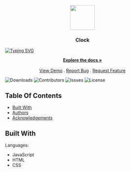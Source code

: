 <br/>
<p align="center">
  <a href="https://github.com/luluoliv/clock-js">
    <img style="color: white"src="https://www.citypng.com/public/uploads/preview/gray-clock-icon-symbol-transparent-png-11639648068jmctw3srro.png" alt="Logo" width="80" height="80">
  </a>

  <h3 align="center">Clock</h3>
  
  [![Typing SVG](https://readme-typing-svg.demolab.com?font=Fira+Code&pause=1000&width=435&lines=Doing+a+Clock+on+JavaScript)](https://git.io/typing-svg)
  
  <p align="center">
    <a href="https://github.com/luluoliv/clock-js"><strong>Explore the docs »</strong></a>
    <br/>
    <br/>
    <a href="https://github.com/luluoliv/clock-js">View Demo</a>
    .
    <a href="https://github.com/luluoliv/clock-js/issues">Report Bug</a>
    .
    <a href="https://github.com/luluoliv/clock-js/issues">Request Feature</a>
  </p>
</p>

![Downloads](https://img.shields.io/github/downloads/luluoliv/clock-js/total) ![Contributors](https://img.shields.io/github/contributors/luluoliv/clock-js?color=dark-green) ![Issues](https://img.shields.io/github/issues/luluoliv/clock-js) ![License](https://img.shields.io/github/license/luluoliv/clock-js) 

## Table Of Contents

* [Built With](#built-with)
* [Authors](#authors)
* [Acknowledgements](#acknowledgements)

## Built With

Languages:
- JavaScript
- HTML
- CSS
